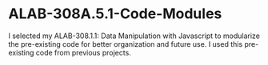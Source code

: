 # ALAB-308A.5.1-Code-Modules

I selected my ALAB-308.1.1: Data Manipulation with Javascript to modularize the pre-existing code for better organization and future use. I used this  pre-existing code from previous projects. 
